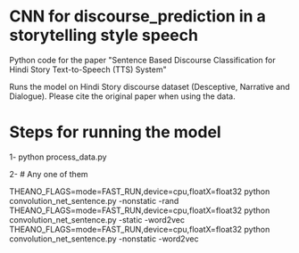 # CNN for discourse_prediction in a storytelling style speech
Python code for the paper "Sentence Based Discourse Classification for Hindi Story Text-to-Speech (TTS) System"

Runs the model on Hindi Story discourse dataset (Desceptive, Narrative and Dialogue). Please cite the original paper when using the data.

# Steps for running the model

1- python process_data.py

2- # Any one of them 

   THEANO_FLAGS=mode=FAST_RUN,device=cpu,floatX=float32 python convolution_net_sentence.py -nonstatic -rand
   THEANO_FLAGS=mode=FAST_RUN,device=cpu,floatX=float32 python convolution_net_sentence.py -static -word2vec
   THEANO_FLAGS=mode=FAST_RUN,device=cpu,floatX=float32 python convolution_net_sentence.py -nonstatic -word2vec 
   
